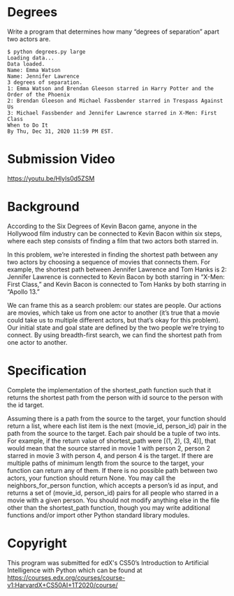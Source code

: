 # Degrees
Write a program that determines how many “degrees of separation” apart two actors are.

```
$ python degrees.py large
Loading data...
Data loaded.
Name: Emma Watson
Name: Jennifer Lawrence
3 degrees of separation.
1: Emma Watson and Brendan Gleeson starred in Harry Potter and the Order of the Phoenix
2: Brendan Gleeson and Michael Fassbender starred in Trespass Against Us
3: Michael Fassbender and Jennifer Lawrence starred in X-Men: First Class
When to Do It
By Thu, Dec 31, 2020 11:59 PM EST.
```

# Submission Video
https://youtu.be/HlyIs0d5ZSM

# Background
According to the Six Degrees of Kevin Bacon game, anyone in the Hollywood film industry can be connected to Kevin Bacon within six steps, where each step consists of finding a film that two actors both starred in.

In this problem, we’re interested in finding the shortest path between any two actors by choosing a sequence of movies that connects them. For example, the shortest path between Jennifer Lawrence and Tom Hanks is 2: Jennifer Lawrence is connected to Kevin Bacon by both starring in “X-Men: First Class,” and Kevin Bacon is connected to Tom Hanks by both starring in “Apollo 13.”

We can frame this as a search problem: our states are people. Our actions are movies, which take us from one actor to another (it’s true that a movie could take us to multiple different actors, but that’s okay for this problem). Our initial state and goal state are defined by the two people we’re trying to connect. By using breadth-first search, we can find the shortest path from one actor to another.

# Specification
Complete the implementation of the shortest_path function such that it returns the shortest path from the person with id source to the person with the id target.

Assuming there is a path from the source to the target, your function should return a list, where each list item is the next (movie_id, person_id) pair in the path from the source to the target. Each pair should be a tuple of two ints.
For example, if the return value of shortest_path were [(1, 2), (3, 4)], that would mean that the source starred in movie 1 with person 2, person 2 starred in movie 3 with person 4, and person 4 is the target.
If there are multiple paths of minimum length from the source to the target, your function can return any of them.
If there is no possible path between two actors, your function should return None.
You may call the neighbors_for_person function, which accepts a person’s id as input, and returns a set of (movie_id, person_id) pairs for all people who starred in a movie with a given person.
You should not modify anything else in the file other than the shortest_path function, though you may write additional functions and/or import other Python standard library modules.

# Copyright
This program was submitted for edX's CS50’s Introduction to Artificial Intelligence with Python which can be found at https://courses.edx.org/courses/course-v1:HarvardX+CS50AI+1T2020/course/
